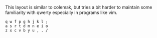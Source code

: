 This layout is similar to colemak, but tries a bit harder to maintain some familiarity with qwerty especially in programs like vim.

```
q w f p g h j k l ;
a s r t d m n e i o
z x c v b y u , . /
```
